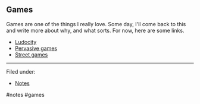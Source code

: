 ## Games

Games are one of the things I really love. Some day, I'll come back to this and
write more about why, and what sorts. For now, here are some links.

- [Ludocity](../bookmarks/ludocity.md)
- [Pervasive games](games/pervasive-games.md)
- [Street games](games/street-games.md)

---

Filed under:

- [Notes](../notes.md)

#notes #games
